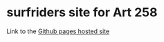 # surfriders site for Art 258

Link to the [Github pages hosted site](https://anthony-diep.github.io/surfriders) 